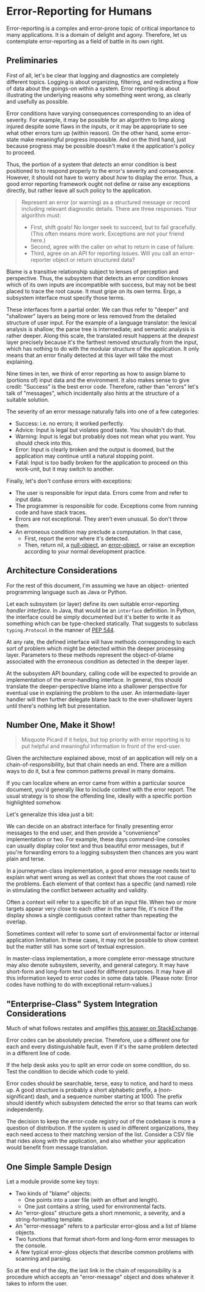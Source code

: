# Error-Reporting for Humans

Error-reporting is a complex and error-prone topic of critical importance to
many applications. It is a domain of delight and agony. Therefore, let us
contemplate error-reporting as a field of battle in its own right.

## Preliminaries

First of all, let's be clear that logging and diagnostics are
completely different topics. Logging is about organizing, filtering,
and redirecting a flow of data about the goings-on within a system.
Error reporting is about illustrating the underlying reasons why
something went wrong, as clearly and usefully as possible.

Error conditions have varying consequences corresponding to an idea of severity.
For example, it may be possible for an algorithm to limp along injured despite
some flaws in the inputs, or it may be appropriate to see what other errors
turn up (within reason). On the other hand, some error-state make meaningful
progress impossible. And on the third hand, just because progress may be possible
doesn't make it the application's policy to proceed.

Thus, the portion of a system that *detects* an error condition
is best positioned to to respond properly to the error's severity
and consequence. However, it should not have to worry
about *how* to display the error. Thus, a good error reporting
framework ought not define or raise any exceptions directly,
but rather leave all such policy to the application.

> Represent an error (or warning) as a structured message or record including relevant diagnostic details.
> There are three responses. Your algorithm must:
> * First, shift goals! No longer seek to succeed, but to fail gracefully.
>   (This often means more work. Exceptions are not your friend here.)
> * Second, agree with the caller on what to return in case of failure.
> * Third, agree on an API for reporting issues. Will you call an error-reporter object or return structured data?

Blame is a transitive relationship subject to lenses of perception
and perspective. Thus, the subsystem that detects an error condition
knows which of its own inputs are incompatible with success, but
may not be best placed to trace the root cause. It must gripe on its
own terms. Ergo, a subsystem interface must specify those terms.

These interfaces form a partial order. We can thus refer to "deeper"
and "shallower" layers as being more or less removed from the
detailed structure of user input. For the example of a language translator:
the lexical analysis is shallow; the parse tree is intermediate; and
semantic analysis is rather deeper. Along this scale, the translated
result happens at the *deepest* layer precisely because it's the
farthest removed structurally from the input, which has nothing to
do with the modular structure of the application. It only means that
an error finally detected at this layer will take the most explaining.

Nine times in ten, we think of error reporting as how to assign
blame to (portions of) input data and the environment. It also
makes sense to give credit: "Success" is the best error code.
Therefore, rather than "errors" let's talk of "messages", which
incidentally also hints at the structure of a suitable solution.

The severity of an error message naturally falls into one of a few categories:
- Success: i.e. no errors; it worked perfectly.
- Advice: Input is legal but violates good taste. You shouldn't do that.
- Warning: Input is legal but probably does not mean what you want. You should check into this.
- Error: Input is clearly broken and the output is doomed, but the application may continue until a natural stopping point.
- Fatal: Input is too badly broken for the application to proceed on this work-unit, but it may switch to another.

Finally, let's don't confuse errors with exceptions:

* The user is responsible for input data. Errors come from and refer to input data.
* The programmer is responsible for code. Exceptions come from running code and have stack traces.
* Errors are not exceptional. They aren't even unusual. So don't throw them.
* An erroneous condition may preclude a computation. In that case,
	* First, report the error where it's detected.
	* Then, return nil, a [null-object][nop], an [error-object][gigo], or raise an exception according to your normal development practice.


## Architecture Considerations

For the rest of this document, I'm assuming we have an object-
oriented programming language such as Java or Python.

Let each subsystem (or layer) define its own suitable error-reporting
*handler interface*. In Java, that would be an `interface` definition.
In Python, the interface could be simply documented but it's better to 
write it as something which can be type-checked statically. That suggests
to subclass `typing.Protocol` in the manner of [PEP 544][proto].

At any rate, the defined interface will have methods corresponding to
each sort of problem which might be detected within the deeper processing
layer. Parameters to these methods represent the object-of-blame
associated with the erroneous condition as detected in the deeper layer.

At the subsystem API boundary, calling code will be expected to provide an
implementation of the error-handling interface. In general, this should
translate the deeper-perspective blame into a shallower
perspective for eventual use in explaining the problem to the user.
An intermediate-layer handler will then further delegate blame back
to the ever-shallower layers until there's nothing left but presentation.


## Number One, Make it Show!

> Misquote Picard if it helps, but top priority with error reporting is to
> put helpful and meaningful information in front of the end-user.

Given the architecture explained above, most of an application will rely
on a chain-of-responsibility, but that chain needs an end. There are a
million ways to do it, but a few common patterns prevail in many domains.

If you can localize where an error came from within a particular source document,
you'd generally like to include context with the error report.
The usual strategy is to show the offending line, ideally
with a specific portion highlighted somehow.

Let's generalize this idea just a bit:

We can decide on an abstract interface for finally presenting error
messages to the end user, and then provide a "convenience" implementation
or two. For example, these days command-line consoles can usually display
color text and thus beautiful error messages, but if you're forwarding errors
to a logging subsystem then chances are you want plain and terse.

In a journeyman-class implementation, a good error message needs text to explain
what went wrong as well as context that shows the root cause of the problems.
Each element of that context has a specific (and named) role in stimulating
the conflict between actuality and validity.

Often a context will refer to a specific bit of an input file. When two or more
targets appear very close to each other in the same file, it's nice if the
display shows a single contiguous context rather than repeating the overlap.

Sometimes context will refer to some sort of environmental factor or
internal application limitation. In these cases, it may not be possible to
show context but the matter still has some sort of textual expression.

In master-class implementation, a more complete error-message structure may also denote subsystem, severity, and general category. It may have short-form and long-form text used for different purposes. It may have all this information keyed to error codes in some
data table. (Please note: Error codes have nothing to do with exceptional return-values.)


## "Enterprise-Class" System Integration Considerations

Much of what follows restates and amplifies [this answer on StackExchange][ecodes].

Error codes can be absolutely precise. Therefore, use a different one for each
and every distinguishable fault, even if it's the same problem detected in a
different line of code.

If the help desk asks you to split an error code on some condition, do so. Test
the condition to decide which code to yield.

Error codes should be searchable, terse, easy to notice, and hard to mess up.
A good structure is probably a short alphabetic prefix, a (non-significant) dash,
and a sequence number starting at 1000. The prefix should identify which
subsystem detected the error so that teams can work independently.

The decision to keep the error-code registry out of the codebase is more a
question of distribution. If the system is used in different organizations,
they each need access to their matching version of the list. Consider a CSV
file that rides along with the application, and also whether your application
would benefit from message translation.


## One Simple Sample Design

Let a module provide some key toys:

* Two kinds of "blame" objects:
	* One points into a user file (with an offset and length).
	* One just contains a string, used for environmental facts.
* An "error-gloss" structure gets a short mnemonic, a severity, and a string-formatting template.
* An "error-message" refers to a particular error-gloss and a list of blame objects.
* Two functions that format short-form and long-form error messages to the console.
* A few typical error-gloss objects that describe common problems with scanning and parsing.

So at the end of the day, the last link in the chain of responsibility is a procedure
which accepts an "error-message" object and does whatever it takes to inform the user.



[proto]: https://www.python.org/dev/peps/pep-0544/
[ecodes]: https://softwareengineering.stackexchange.com/a/209720/57502
[nop]: https://en.wikipedia.org/wiki/Null_object_pattern
[gigo]: https://www.google.com/search?q=gigo

